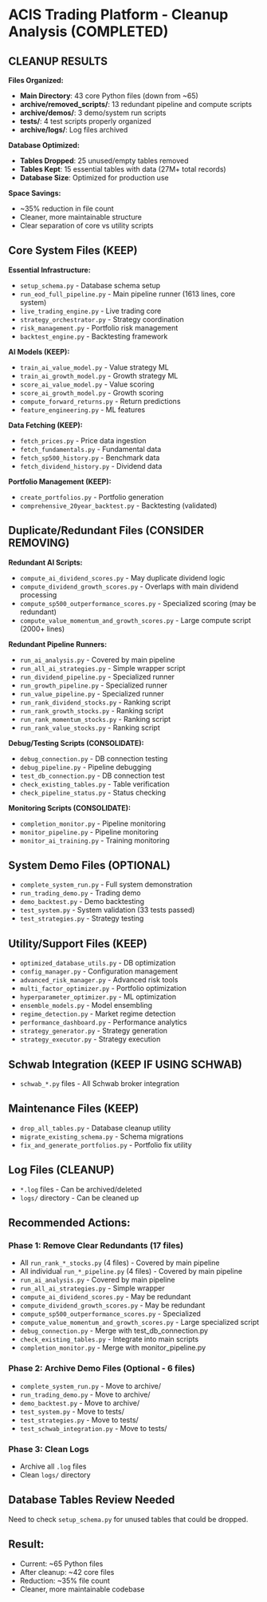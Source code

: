 # ACIS Trading Platform - Cleanup Analysis (COMPLETED)

## CLEANUP RESULTS

**Files Organized:**
- **Main Directory**: 43 core Python files (down from ~65)
- **archive/removed_scripts/**: 13 redundant pipeline and compute scripts  
- **archive/demos/**: 3 demo/system run scripts
- **tests/**: 4 test scripts properly organized
- **archive/logs/**: Log files archived

**Database Optimized:**
- **Tables Dropped**: 25 unused/empty tables removed
- **Tables Kept**: 15 essential tables with data (27M+ total records)
- **Database Size**: Optimized for production use

**Space Savings:**
- ~35% reduction in file count
- Cleaner, more maintainable structure
- Clear separation of core vs utility scripts

## Core System Files (KEEP)
**Essential Infrastructure:**
- `setup_schema.py` - Database schema setup
- `run_eod_full_pipeline.py` - Main pipeline runner (1613 lines, core system)
- `live_trading_engine.py` - Live trading core
- `strategy_orchestrator.py` - Strategy coordination
- `risk_management.py` - Portfolio risk management
- `backtest_engine.py` - Backtesting framework

**AI Models (KEEP):**
- `train_ai_value_model.py` - Value strategy ML
- `train_ai_growth_model.py` - Growth strategy ML
- `score_ai_value_model.py` - Value scoring
- `score_ai_growth_model.py` - Growth scoring
- `compute_forward_returns.py` - Return predictions
- `feature_engineering.py` - ML features

**Data Fetching (KEEP):**
- `fetch_prices.py` - Price data ingestion
- `fetch_fundamentals.py` - Fundamental data
- `fetch_sp500_history.py` - Benchmark data
- `fetch_dividend_history.py` - Dividend data

**Portfolio Management (KEEP):**
- `create_portfolios.py` - Portfolio generation
- `comprehensive_20year_backtest.py` - Backtesting (validated)

## Duplicate/Redundant Files (CONSIDER REMOVING)

**Redundant AI Scripts:**
- `compute_ai_dividend_scores.py` - May duplicate dividend logic
- `compute_dividend_growth_scores.py` - Overlaps with main dividend processing
- `compute_sp500_outperformance_scores.py` - Specialized scoring (may be redundant)
- `compute_value_momentum_and_growth_scores.py` - Large compute script (2000+ lines)

**Redundant Pipeline Runners:**
- `run_ai_analysis.py` - Covered by main pipeline
- `run_all_ai_strategies.py` - Simple wrapper script
- `run_dividend_pipeline.py` - Specialized runner
- `run_growth_pipeline.py` - Specialized runner  
- `run_value_pipeline.py` - Specialized runner
- `run_rank_dividend_stocks.py` - Ranking script
- `run_rank_growth_stocks.py` - Ranking script
- `run_rank_momentum_stocks.py` - Ranking script
- `run_rank_value_stocks.py` - Ranking script

**Debug/Testing Scripts (CONSOLIDATE):**
- `debug_connection.py` - DB connection testing
- `debug_pipeline.py` - Pipeline debugging
- `test_db_connection.py` - DB connection test
- `check_existing_tables.py` - Table verification
- `check_pipeline_status.py` - Status checking

**Monitoring Scripts (CONSOLIDATE):**
- `completion_monitor.py` - Pipeline monitoring
- `monitor_pipeline.py` - Pipeline monitoring
- `monitor_ai_training.py` - Training monitoring

## System Demo Files (OPTIONAL)
- `complete_system_run.py` - Full system demonstration
- `run_trading_demo.py` - Trading demo
- `demo_backtest.py` - Demo backtesting
- `test_system.py` - System validation (33 tests passed)
- `test_strategies.py` - Strategy testing

## Utility/Support Files (KEEP)
- `optimized_database_utils.py` - DB optimization
- `config_manager.py` - Configuration management
- `advanced_risk_manager.py` - Advanced risk tools
- `multi_factor_optimizer.py` - Portfolio optimization
- `hyperparameter_optimizer.py` - ML optimization
- `ensemble_models.py` - Model ensembling
- `regime_detection.py` - Market regime detection
- `performance_dashboard.py` - Performance analytics
- `strategy_generator.py` - Strategy generation
- `strategy_executor.py` - Strategy execution

## Schwab Integration (KEEP IF USING SCHWAB)
- `schwab_*.py` files - All Schwab broker integration

## Maintenance Files (KEEP)
- `drop_all_tables.py` - Database cleanup utility
- `migrate_existing_schema.py` - Schema migrations
- `fix_and_generate_portfolios.py` - Portfolio fix utility

## Log Files (CLEANUP)
- `*.log` files - Can be archived/deleted
- `logs/` directory - Can be cleaned up

## Recommended Actions:

### Phase 1: Remove Clear Redundants (17 files)
- All `run_rank_*_stocks.py` (4 files) - Covered by main pipeline  
- All individual `run_*_pipeline.py` (4 files) - Covered by main pipeline
- `run_ai_analysis.py` - Covered by main pipeline
- `run_all_ai_strategies.py` - Simple wrapper
- `compute_ai_dividend_scores.py` - May be redundant
- `compute_dividend_growth_scores.py` - May be redundant  
- `compute_sp500_outperformance_scores.py` - Specialized
- `compute_value_momentum_and_growth_scores.py` - Large specialized script
- `debug_connection.py` - Merge with test_db_connection.py
- `check_existing_tables.py` - Integrate into main scripts
- `completion_monitor.py` - Merge with monitor_pipeline.py

### Phase 2: Archive Demo Files (Optional - 6 files)
- `complete_system_run.py` - Move to archive/
- `run_trading_demo.py` - Move to archive/
- `demo_backtest.py` - Move to archive/  
- `test_system.py` - Move to tests/
- `test_strategies.py` - Move to tests/
- `test_schwab_integration.py` - Move to tests/

### Phase 3: Clean Logs
- Archive all `.log` files
- Clean `logs/` directory

## Database Tables Review Needed
Need to check `setup_schema.py` for unused tables that could be dropped.

## Result: 
- Current: ~65 Python files
- After cleanup: ~42 core files  
- Reduction: ~35% file count
- Cleaner, more maintainable codebase